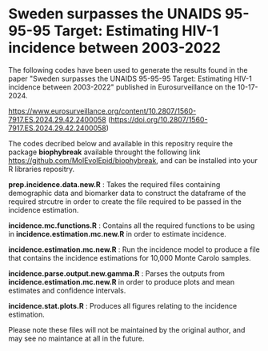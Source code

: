 # Sweden surpasses the UNAIDS 95-95-95 Target: Estimating HIV-1 incidence between 2003-2022

The following codes have been used to generate the results found in the paper "Sweden surpasses the UNAIDS 95-95-95 Target: Estimating HIV-1 incidence between 2003-2022" published in Eurosurveillance on the 10-17-2024.

https://www.eurosurveillance.org/content/10.2807/1560-7917.ES.2024.29.42.2400058 (https://doi.org/10.2807/1560-7917.ES.2024.29.42.2400058)

The codes decribed below and available in this repositry require the package **biophybreak** available throught the following link https://github.com/MolEvolEpid/biophybreak, and can be installed into your R libraries repositry.

**prep.incidence.data.new.R** : Takes the required files containing demographic data and biomarker data to construct the dataframe of the required strcutre in order to create the file required to be passed in the incidence estimation.

**incidence.mc.functions.R** : Contains all the required functions to be using in **incidence.estimation.mc.new.R** in order to estimate incidence.

**incidence.estimation.mc.new.R** : Run the incidence model to produce a file that contains the incidence estimations for 10,000 Monte Carolo samples.

**incidence.parse.output.new.gamma.R** : Parses the outputs from **incidence.estimation.mc.new.R** in order to produce plots and mean estimates and confidence intervals.

**incidence.stat.plots.R** : Produces all figures relating to the incidence estimation.

Please note these files will not be maintained by the original author, and may see no maintance at all in the future.
